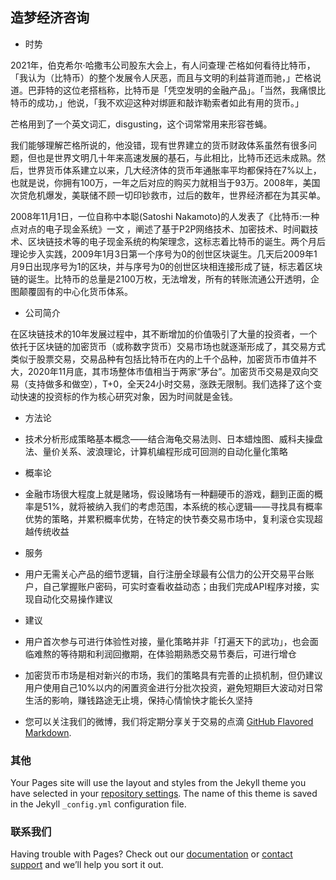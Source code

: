 ## 造梦经济咨询

- 时势

2021年，伯克希尔·哈撒韦公司股东大会上，有人问查理·芒格如何看待比特币，「我认为（比特币）的整个发展令人厌恶，而且与文明的利益背道而驰，」芒格说道。巴菲特的这位老搭档称，比特币是「凭空发明的金融产品」。「当然，我痛恨比特币的成功，」他说，「我不欢迎这种对绑匪和敲诈勒索者如此有用的货币。」

芒格用到了一个英文词汇，disgusting，这个词常常用来形容苍蝇。

我们能够理解芒格所说的，他没错，现有世界建立的货币财政体系虽然有很多问题，但也是世界文明几十年来高速发展的基石，与此相比，比特币还远未成熟。然后，世界货币体系建立以来，几大经济体的货币年通胀率平均都保持在7%以上，也就是说，你拥有100万，一年之后对应的购买力就相当于93万。2008年，美国次贷危机爆发，美联储不顾一切印钞救市，过后的数年，世界经济都在为其买单。

2008年11月1日，一位自称中本聪(Satoshi Nakamoto)的人发表了《比特币:一种点对点的电子现金系统》一文 ，阐述了基于P2P网络技术、加密技术、时间戳技术、区块链技术等的电子现金系统的构架理念，这标志着比特币的诞生。两个月后理论步入实践，2009年1月3日第一个序号为0的创世区块诞生。几天后2009年1月9日出现序号为1的区块，并与序号为0的创世区块相连接形成了链，标志着区块链的诞生。比特币的总量是2100万枚，无法增发，所有的转账流通公开透明，企图颠覆固有的中心化货币体系。

- 公司简介

在区块链技术的10年发展过程中，其不断增加的价值吸引了大量的投资者，一个依托于区块链的加密货币（或称数字货币）交易市场也就逐渐形成了，其交易方式类似于股票交易，交易品种有包括比特币在内的上千个品种，加密货币市值并不大，2020年11月底，其市场整体市值相当于两家“茅台”。加密货币交易是双向交易（支持做多和做空），T+0，全天24小时交易，涨跌无限制。我们选择了这个变动快速的投资标的作为核心研究对象，因为时间就是金钱。

- 方法论
- 技术分析形成策略基本概念——结合海龟交易法则、日本蜡烛图、威科夫操盘法、量价关系、波浪理论，计算机编程形成可回测的自动化量化策略

- 概率论
- 金融市场很大程度上就是赌场，假设赌场有一种翻硬币的游戏，翻到正面的概率是51%，就将被纳入我们的考虑范围，本系统的核心逻辑——寻找具有概率优势的策略，并累积概率优势，在特定的快节奏交易市场中，复利滚仓实现超越传统收益

- 服务
- 用户无需关心产品的细节逻辑，自行注册全球最有公信力的公开交易平台账户，自己掌握账户密码，可实时查看收益动态；由我们完成API程序对接，实现自动化交易操作建议

- 建议
- 用户首次参与可进行体验性对接，量化策略并非「打遍天下的武功」，也会面临难熬的等待期和利润回撤期，在体验期熟悉交易节奏后，可进行增仓
- 加密货币市场是相对新兴的市场，我们的策略具有完善的止损机制，但仍建议用户使用自己10%以内的闲置资金进行分批次投资，避免短期巨大波动对日常生活的影响，赚钱路途无止境，保持心情愉快才能长久坚持

- 您可以关注我们的微博，我们将定期分享关于交易的点滴 [GitHub Flavored Markdown](https://guides.github.com/features/mastering-markdown/).

### 其他

Your Pages site will use the layout and styles from the Jekyll theme you have selected in your [repository settings](https://github.com/cryptodreamengine/strategy/settings/pages). The name of this theme is saved in the Jekyll `_config.yml` configuration file.

### 联系我们

Having trouble with Pages? Check out our [documentation](https://docs.github.com/categories/github-pages-basics/) or [contact support](https://support.github.com/contact) and we’ll help you sort it out.
